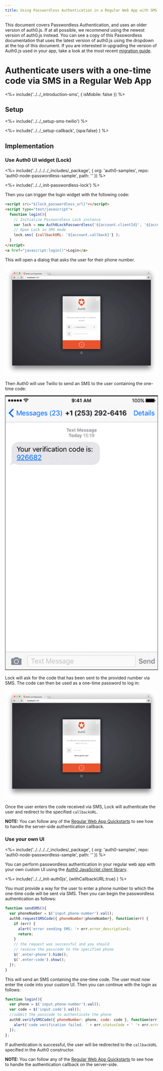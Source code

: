 ```yaml
---
title: Using Passwordless Authentication in a Regular Web App with SMS
---
```


<div class="alert alert-info">
This document covers Passwordless Authentication, and uses an older version of auth0.js. If at all possible, we recommend using the newest version of auth0.js instead. You can see a copy of this Passwordless documentation that uses the latest version of auth0.js using the dropdown at the top of this document. If you are interested in upgrading the version of Auth0.js used in your app, take a look at the most recent <a href="/libraries/auth0js/v8/migration-guide">migration guide</a>.
</div>

# Authenticate users with a one-time code via SMS in a Regular Web App

<%= include('../../_introduction-sms', { isMobile: false }) %>

## Setup

<%= include('../../_setup-sms-twilio') %>

<%= include('../../_setup-callback', {spa:false} ) %>

## Implementation

### Use Auth0 UI widget (Lock)

<%= include('../../../../_includes/_package', {
  org: 'auth0-samples',
  repo: 'auth0-node-passwordless-sample',
  path: ''
}) %>

<%= include('../../_init-passwordless-lock') %>

Then you can trigger the login widget with the following code:

```html
<script src="${lock_passwordless_url}"></script>
<script type="text/javascript">
  function login(){
    // Initialize Passwordless Lock instance
    var lock = new Auth0LockPasswordless('${account.clientId}', '${account.namespace}');
    // Open Lock in SMS mode
    lock.sms( {callbackURL: '${account.callback}'} );
  }
</script>
<a href="javascript:login()">Login</a>
```

This will open a dialog that asks the user for their phone number.

![](/media/articles/connections/passwordless/passwordless-sms-enter-phone-web.png)

Then Auth0 will use Twilio to send an SMS to the user containing the one-time code:

<div class="phone-mockup"><img src="/media/articles/connections/passwordless/passwordless-sms-receive-code-web.png" alt="SMS one-time code"/></div>

Lock will ask for the code that has been sent to the provided number via SMS. The code can then be used as a one-time password to log in:

![](/media/articles/connections/passwordless/passwordless-sms-enter-code-web.png)

Once the user enters the code received via SMS, Lock will authenticate the user and redirect to the specified `callbackURL`.

**NOTE:** You can follow any of the [Regular Web App Quickstarts](/quickstart/webapp) to see how to handle the server-side authentication callback.

### Use your own UI

<%= include('../../../../_includes/_package', {
  org: 'auth0-samples',
  repo: 'auth0-node-passwordless-sample',
  path: ''
}) %>

You can perform passwordless authentication in your regular web app with your own custom UI using the [Auth0 JavaScript client library](/libraries/auth0js).

<%= include('../../_init-auth0js', {withCallbackURL:true} ) %>

You must provide a way for the user to enter a phone number to which the one-time code will be sent via SMS. Then you can begin the passwordless authentication as follows:

```js
function sendSMS(){
  var phoneNumber = $('input.phone-number').val();
  auth0.requestSMSCode({ phoneNumber:phoneNumber}, function(err) {
    if (err) {
      alert('error sending SMS: '+ err.error_description);
      return;
    }
    // the request was successful and you should
    // receive the passcode to the specified phone
    $('.enter-phone').hide();
    $('.enter-code').show();
  });
}
```

This will send an SMS containing the one-time code. The user must now enter the code into your custom UI. Then you can continue with the login as follows:

```js
function login(){
  var phone = $('input.phone-number').val();
  var code = $('input.code').val();
  //submit the passcode to authenticate the phone
  auth0.verifySMSCode({ phoneNumber: phone, code: code }, function(err){
    alert('code verification failed. ' + err.statusCode + ' '+ err.error);
  });
};
```

If authentication is successful, the user will be redirected to the `callbackURL` specified in the Auth0 constructor.

**NOTE:** You can follow any of the [Regular Web App Quickstarts](/quickstart/webapp) to see how to handle the authentication callback on the server-side.
